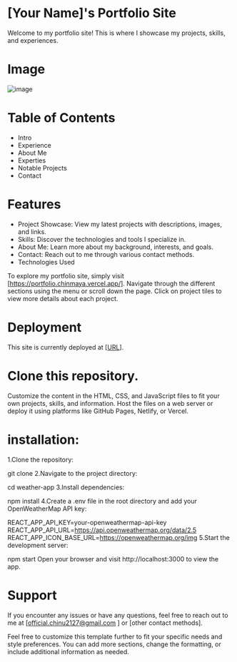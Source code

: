 # [Your Name]'s Portfolio Site
Welcome to my portfolio site! This is where I showcase my projects, skills, and experiences.

# Image 
![image](https://github.com/chinmaya-kumar-behera/portfolio/assets/101429530/e80e50b2-b4e2-4e97-b7b6-07fb30c775bf)


# Table of Contents
* Intro
* Experience
* About Me
* Experties
* Notable Projects
* Contact

# Features
- Project Showcase: View my latest projects with descriptions, images, and links.
- Skills: Discover the technologies and tools I specialize in.
- About Me: Learn more about my background, interests, and goals.
- Contact: Reach out to me through various contact methods.
- Technologies Used

To explore my portfolio site, simply visit [https://portfolio.chinmaya.vercel.app/]. Navigate through the different sections using the menu or scroll down the page. Click on project tiles to view more details about each project.

# Deployment
This site is currently deployed at [[URL](https://portfolio.chinmaya.vercel.app/)].

# Clone this repository.
Customize the content in the HTML, CSS, and JavaScript files to fit your own projects, skills, and information.
Host the files on a web server or deploy it using platforms like GitHub Pages, Netlify, or Vercel.

# installation:
1.Clone the repository:

git clone <repository-url>
2.Navigate to the project directory:

cd weather-app
3.Install dependencies:

npm install
4.Create a .env file in the root directory and add your OpenWeatherMap API key:

REACT_APP_API_KEY=your-openweathermap-api-key
REACT_APP_API_URL=https://api.openweathermap.org/data/2.5
REACT_APP_ICON_BASE_URL=https://openweathermap.org/img
5.Start the development server:

npm start
Open your browser and visit http://localhost:3000 to view the app.

# Support
If you encounter any issues or have any questions, feel free to reach out to me at [official.chinu2127@gmail.com ] or [other contact methods].

Feel free to customize this template further to fit your specific needs and style preferences. You can add more sections, change the formatting, or include additional information as needed.
